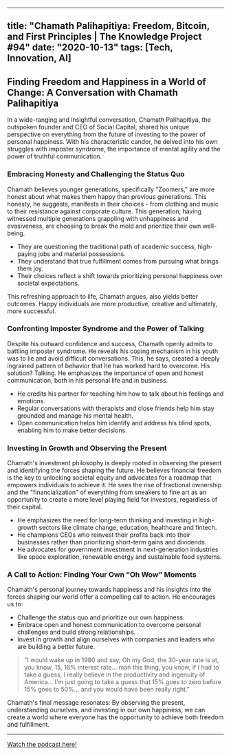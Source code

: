 
---
title: "Chamath Palihapitiya: Freedom, Bitcoin, and First Principles | The Knowledge Project #94"
date: "2020-10-13"
tags: [Tech, Innovation, AI]
---

## Finding Freedom and Happiness in a World of Change: A Conversation with Chamath Palihapitiya

In a wide-ranging and insightful conversation, Chamath Palihapitiya, the outspoken founder and CEO of Social Capital, shared his unique perspective on everything from the future of investing to the power of personal happiness. With his characteristic candor, he delved into his own struggles with imposter syndrome, the importance of mental agility and the power of truthful communication.  

### Embracing Honesty and Challenging the Status Quo

Chamath believes younger generations, specifically "Zoomers," are more honest about what makes them happy than previous generations. This honesty, he suggests, manifests in their choices - from clothing and music to their resistance against corporate culture. This generation, having witnessed multiple generations grappling with unhappiness and evasiveness, are choosing to break the mold and prioritize their own well-being. 

* They are questioning the traditional path of academic success, high-paying jobs and material possessions. 
* They understand that true fulfillment comes from pursuing what brings them joy. 
* Their choices reflect a shift towards prioritizing personal happiness over societal expectations.

This refreshing approach to life, Chamath argues, also yields better outcomes. Happy individuals are more productive, creative and ultimately, more successful. 

### Confronting Imposter Syndrome and the Power of Talking

Despite his outward confidence and success, Chamath openly admits to battling imposter syndrome.  He reveals his coping mechanism in his youth was to lie and avoid difficult conversations. This, he says, created a deeply ingrained pattern of behavior that he has worked hard to overcome. His solution? Talking. He emphasizes the importance of open and honest communication, both in his personal life and in business. 

* He credits his partner for teaching him how to talk about his feelings and emotions. 
* Regular conversations with therapists and close friends help him stay grounded and manage his mental health. 
* Open communication helps him identify and address his blind spots, enabling him to make better decisions.

### Investing in Growth and Observing the Present

Chamath's investment philosophy is deeply rooted in observing the present and identifying the forces shaping the future. He believes financial freedom is the key to unlocking societal equity and advocates for a roadmap that empowers individuals to achieve it. He sees the rise of fractional ownership and the "financialization" of everything from sneakers to fine art as an opportunity to create a more level playing field for investors, regardless of their capital. 

* He emphasizes the need for long-term thinking and investing in high-growth sectors like climate change, education, healthcare and fintech. 
* He champions CEOs who reinvest their profits back into their businesses rather than prioritizing short-term gains and dividends. 
* He advocates for government investment in next-generation industries like space exploration, renewable energy and sustainable food systems.

### A Call to Action: Finding Your Own "Oh Wow" Moments

Chamath's personal journey towards happiness and his insights into the forces shaping our world offer a compelling call to action.  He encourages us to:

* Challenge the status quo and prioritize our own happiness.
* Embrace open and honest communication to overcome personal challenges and build strong relationships.
* Invest in growth and align ourselves with companies and leaders who are building a better future. 

> "I would wake up in 1980 and say, Oh my God, the 30-year rate is at, you know, 15, 16% interest rate... man this thing, you know, if I had to take a guess, I really believe in the productivity and ingenuity of America... I'm just going to take a guess that 15% goes to zero before 15% goes to 50%... and you would have been really right."  

Chamath's final message resonates: By observing the present, understanding ourselves, and investing in our own happiness, we can create a world where everyone has the opportunity to achieve both freedom and fulfillment.

---
        




<a href="https://youtube.com/watch?v=v9pipH75L_E" target="_blank">Watch the podcast here!</a>
